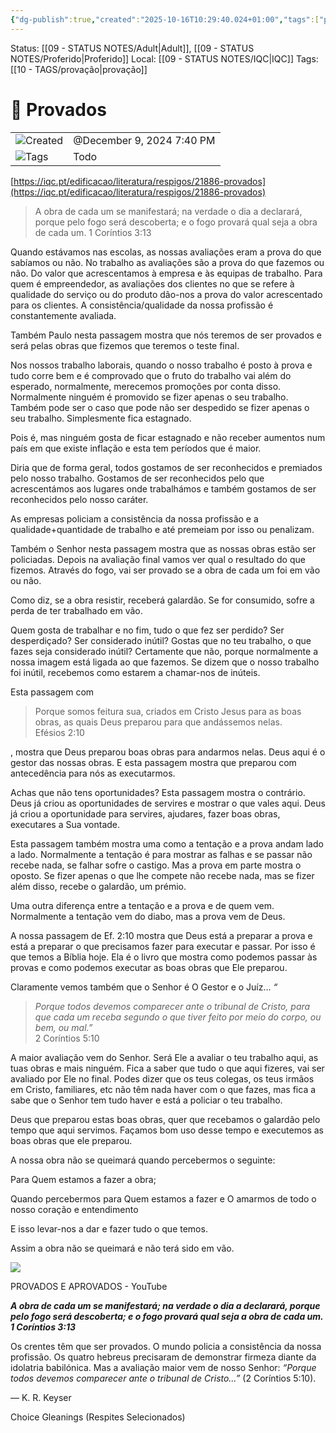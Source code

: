 ```yaml
---
{"dg-publish":true,"created":"2025-10-16T10:29:40.024+01:00","tags":["provação"],"message_category":"Doutrinal","noteIcon":"adult","dg-note-icon":"adult","permalink":"/05-main-notes-permanent-zettel/provados/","dgPassFrontmatter":true,"updated":"2025-10-22T13:27:08.240+01:00"}
---
```


Status: [[09 - STATUS NOTES/Adult\|Adult]], [[09 - STATUS NOTES/Proferido\|Proferido]]
Local: [[09 - STATUS NOTES/IQC\|IQC]]
Tags: [[10 - TAGS/provação\|provação]]
# 📓 Provados

|                                                        |                           |
| ------------------------------------------------------ | ------------------------- |
| ![](Dashboard/Attachments/clock_gray%20225.svg)Created | @December 9, 2024 7:40 PM |
| ![](Dashboard/Attachments/list_gray%20959.svg)Tags     | Todo                      |

[https://iqc.pt/edificacao/literatura/respigos/21886-provados](https://iqc.pt/edificacao/literatura/respigos/21886-provados)

> A obra de cada um se manifestará; na verdade o dia a declarará, porque pelo fogo será descoberta; e o fogo provará qual seja a obra de cada um. 1 Coríntios 3:13

Quando estávamos nas escolas, as nossas avaliações eram a prova do que sabíamos ou não. No trabalho as avaliações são a prova do que fazemos ou não. Do valor que acrescentamos à empresa e às equipas de trabalho. Para quem é empreendedor, as avaliações dos clientes no que se refere à qualidade do serviço ou do produto dão-nos a prova do valor acrescentado para os clientes. A consistência/qualidade da nossa profissão é constantemente avaliada.

Também Paulo nesta passagem mostra que nós teremos de ser provados e será pelas obras que fizemos que teremos o teste final.

Nos nossos trabalho laborais, quando o nosso trabalho é posto à prova e tudo corre bem e é comprovado que o fruto do trabalho vai além do esperado, normalmente, merecemos promoções por conta disso. Normalmente ninguém é promovido se fizer apenas o seu trabalho. Também pode ser o caso que pode não ser despedido se fizer apenas o seu trabalho. Simplesmente fica estagnado.

Pois é, mas ninguém gosta de ficar estagnado e não receber aumentos num país em que existe inflação e esta tem períodos que é maior.

Diria que de forma geral, todos gostamos de ser reconhecidos e premiados pelo nosso trabalho. Gostamos de ser reconhecidos pelo que acrescentámos aos lugares onde trabalhámos e também gostamos de ser reconhecidos pelo nosso caráter.

As empresas policiam a consistência da nossa profissão e a qualidade+quantidade de trabalho e até premeiam por isso ou penalizam.

Também o Senhor nesta passagem mostra que as nossas obras estão ser policiadas. Depois na avaliação final vamos ver qual o resultado do que fizemos. Através do fogo, vai ser provado se a obra de cada um foi em vão ou não.

Como diz, se a obra resistir, receberá galardão. Se for consumido, sofre a perda de ter trabalhado em vão.

Quem gosta de trabalhar e no fim, tudo o que fez ser perdido? Ser desperdiçado? Ser considerado inútil? Gostas que no teu trabalho, o que fazes seja considerado inútil? Certamente que não, porque normalmente a nossa imagem está ligada ao que fazemos. Se dizem que o nosso trabalho foi inútil, recebemos como estarem a chamar-nos de inúteis.

Esta passagem com

> Porque somos feitura sua, criados em Cristo Jesus para as boas obras, as quais Deus preparou para que andássemos nelas.  
> Efésios 2:10

, mostra que Deus preparou boas obras para andarmos nelas. Deus aqui é o gestor das nossas obras. E esta passagem mostra que preparou com antecedência para nós as executarmos.

Achas que não tens oportunidades? Esta passagem mostra o contrário. Deus já criou as oportunidades de servires e mostrar o que vales aqui. Deus já criou a oportunidade para servires, ajudares, fazer boas obras, executares a Sua vontade.

Esta passagem também mostra uma como a tentação e a prova andam lado a lado. Normalmente a tentação é para mostrar as falhas e se passar não recebe nada, se falhar sofre o castigo. Mas a prova em parte mostra o oposto. Se fizer apenas o que lhe compete não recebe nada, mas se fizer além disso, recebe o galardão, um prémio.

Uma outra diferença entre a tentação e a prova e de quem vem. Normalmente a tentação vem do diabo, mas a prova vem de Deus.

A nossa passagem de Ef. 2:10 mostra que Deus está a preparar a prova e está a preparar o que precisamos fazer para executar e passar. Por isso é que temos a Bíblia hoje. Ela é o livro que mostra como podemos passar às provas e como podemos executar as boas obras que Ele preparou.

Claramente vemos também que o Senhor é O Gestor e o Juíz… _“_

> _Porque todos devemos comparecer ante o tribunal de Cristo, para que cada um receba segundo o que tiver feito por meio do corpo, ou bem, ou mal.”_  
> 2 Coríntios 5:10

A maior avaliação vem do Senhor. Será Ele a avaliar o teu trabalho aqui, as tuas obras e mais ninguém. Fica a saber que tudo o que aqui fizeres, vai ser avaliado por Ele no final. Podes dizer que os teus colegas, os teus irmãos em Cristo, familiares, etc não têm nada haver com o que fazes, mas fica a sabe que o Senhor tem tudo haver e está a policiar o teu trabalho.

Deus que preparou estas boas obras, quer que recebamos o galardão pelo tempo que aqui servimos. Façamos bom uso desse tempo e executemos as boas obras que ele preparou.

A nossa obra não se queimará quando percebermos o seguinte:

Para Quem estamos a fazer a obra;

Quando percebermos para Quem estamos a fazer e O amarmos de todo o nosso coração e entendimento

E isso levar-nos a dar e fazer tudo o que temos.

Assim a obra não se queimará e não terá sido em vão.

[![](Dashboard/Attachments/maxresdefault.jpeg)](https://i.ytimg.com/vi/G5s_Rp_CQhk/maxresdefault.jpg)

PROVADOS E APROVADOS - YouTube

_**A obra de cada um se manifestará; na verdade o dia a declarará, porque pelo fogo será descoberta; e o fogo provará qual seja a obra de cada um. 1 Coríntios 3:13**_

Os crentes têm que ser provados. O mundo policia a consistência da nossa profissão. Os quatro hebreus precisaram de demonstrar firmeza diante da idolatria babilónica. Mas a avaliação maior vem de nosso Senhor: _“Porque todos devemos comparecer ante o tribunal de Cristo…”_ (2 Coríntios 5:10).

— K. R. Keyser

Choice Gleanings (Respites Selecionados)